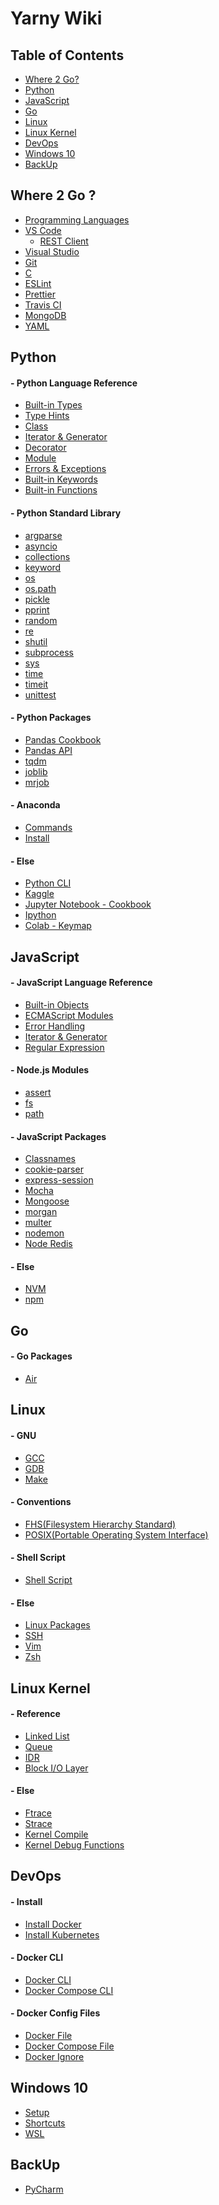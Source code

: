 Yarny Wiki
==========

Table of Contents
-----------------
- [Where 2 Go?](#where-2-go)
- [Python](#python)
- [JavaScript](#javascript)
- [Go](#go)
- [Linux](#linux)
- [Linux Kernel](#linux-kernel)
- [DevOps](#devops)
- [Windows 10](#windows-10)
- [BackUp](#backup)

Where 2 Go ?
------------
- [Programming Languages](./where/programming_languages.md)
- [VS Code](./where/vscode.md)
    - [REST Client](./where/rest_client.md)
- [Visual Studio](./where/visual_studio.md)
- [Git](./where/git.md)
- [C](./where/c.md)
- [ESLint](./where/eslint.md)
- [Prettier](./where/prettier.md)
- [Travis CI](./where/travis_ci.md)
- [MongoDB](./where/mongodb.md)
- [YAML](./where/yaml.md)

Python
------
#### - Python Language Reference
- [Built-in Types](./python/language_reference/built-in_types.md)
- [Type Hints](./python/language_reference/type_hints.md)
- [Class](./python/language_reference/class.md)
- [Iterator & Generator](./python/language_reference/iterator_&_generator.md)
- [Decorator](./python/language_reference/decorator.md)
- [Module](./python/language_reference/module.md)
- [Errors & Exceptions](./python/language_reference/errors_&_exceptions.md)
- [Built-in Keywords](./python/language_reference/built-in_keywords.md)
- [Built-in Functions](./python/language_reference/built-in_functions.md)
#### - Python Standard Library
- [argparse](./python/standard_library/argparse.md)
- [asyncio](./python/standard_library/asyncio.md)
- [collections](./python/standard_library/collections.md)
- [keyword](./python/standard_library/keyword.md)
- [os](./python/standard_library/os.md)
- [os.path](./python/standard_library/os.path.md)
- [pickle](./python/standard_library/pickle.md)
- [pprint](./python/standard_library/pprint.md)
- [random](./python/standard_library/random.md)
- [re](./python/standard_library/re.md)
- [shutil](./python/standard_library/shutil.md)
- [subprocess](./python/standard_library/subprocess.md)
- [sys](./python/standard_library/sys.md)
- [time](./python/standard_library/time.md)
- [timeit](./python/standard_library/timeit.md)
- [unittest](./python/standard_library/unittest.md)
#### - Python Packages
- [Pandas Cookbook](./python/packages/pandas_cookbook.md)
- [Pandas API](./python/packages/pandas_api.md)
- [tqdm](./python/packages/tqdm.md)
- [joblib](./python/packages/joblib.md)
- [mrjob](./python/packages/mrjob.md)
<!-- - [NumPy](./python/packages/numpy.md) -->
#### - Anaconda
- [Commands](./python/anaconda/commands.md)
- [Install](./python/anaconda/install.md)
#### - Else
- [Python CLI](./python/else/python_cli.md)
- [Kaggle](./python/else/kaggle.md)
- [Jupyter Notebook - Cookbook](./python/else/jupyter_notebook_cookbook.md)
- [Ipython](./python/else/ipython.md)
- [Colab - Keymap](./python/else/colab_keymap.md)

JavaScript
----------
#### - JavaScript Language Reference
- [Built-in Objects](./javascript/language_reference/built-in_objects.md)
- [ECMAScript Modules](./javascript/language_reference/es_modules.md)
- [Error Handling](./javascript/language_reference/error_handling.md)
- [Iterator & Generator](./javascript/language_reference/iterator_&_generator.md)
- [Regular Expression](./javascript/language_reference/regular_expression.md)
#### - Node.js Modules
- [assert](./javascript/nodejs_modules/assert.md)
- [fs](./javascript/nodejs_modules/fs.md)
- [path](./javascript/nodejs_modules/path.md)
#### - JavaScript Packages
- [Classnames](./javascript/packages/classnames.md)
- [cookie-parser](./javascript/packages/cookie-parser.md)
- [express-session](./javascript/packages/express-session.md)
- [Mocha](./javascript/packages/mocha.md)
- [Mongoose](./javascript/packages/mongoose.md)
- [morgan](./javascript/packages/morgan.md)
- [multer](./javascript/packages/multer.md)
- [nodemon](./javascript/packages/nodemon.md)
- [Node Redis](./javascript/packages/node_redis.md)
#### - Else
- [NVM](./javascript/else/nvm.md)
- [npm](./javascript/else/npm.md)

Go
---
#### - Go Packages
- [Air](./go/packages/air.md)

Linux
-----
#### - GNU
- [GCC](./linux/gnu/gcc.md)
- [GDB](./linux/gnu/gdb.md)
- [Make](./linux/gnu/make.md)
#### - Conventions
- [FHS(Filesystem Hierarchy Standard)](./linux/conventions/fhs.md)
- [POSIX(Portable Operating System Interface)](./linux/conventions/posix.md)
#### - Shell Script
- [Shell Script](./linux/shell_script/shell_script.md)
#### - Else
- [Linux Packages](./linux/else/linux_packages.md)
- [SSH](./linux/else/ssh.md)
- [Vim](./linux/else/vim.md)
- [Zsh](./linux/else/zsh.md)

Linux Kernel
------------
#### - Reference
- [Linked List](./linux_kernel/reference/linked_list.md)
- [Queue](./linux_kernel/reference/queue.md)
- [IDR](./linux_kernel/reference/idr.md)
- [Block I/O Layer](./linux_kernel/reference/block_io_layer.md)
#### - Else
- [Ftrace](./linux_kernel/else/ftrace.md)
- [Strace](./linux_kernel/else/strace.md)
- [Kernel Compile](./linux_kernel/else/compile.md)
- [Kernel Debug Functions](./linux_kernel/else/debug_funcs.md)

DevOps
------
#### - Install
- [Install Docker](./devops/install/install_docker.md)
- [Install Kubernetes](./devops/install/install_k8s.md)
#### - Docker CLI
- [Docker CLI](./devops/docker_cli.md)
- [Docker Compose CLI](./devops/docker-compose_cli.md)
#### - Docker Config Files
- [Docker File](./devops/docker_file.md)
- [Docker Compose File](./devops/docker_compose_file.md)
- [Docker Ignore](./devops/docker_ignore.md)

Windows 10
----------
- [Setup](./windows_10/setup.md)
- [Shortcuts](./windows_10/shortcuts.md)
- [WSL](./windows_10/wsl.md)

BackUp
------
- [PyCharm](./backup/pycharm.md)

<!-- TypeScript
----------
### - Cookbook
- [Style Guide](./typescript/cookbook/style_guide.md)
### - Grammer
- [Types](./typescript/grammer/types.md)
- [Else](./typescript/grammer/else.md)
### - Packages
- [NestJs](./typescript/packages/nestjs.md)
### - Settings
- [tsconfig.json](./typescript/settings/tsconfigjson.md) -->
